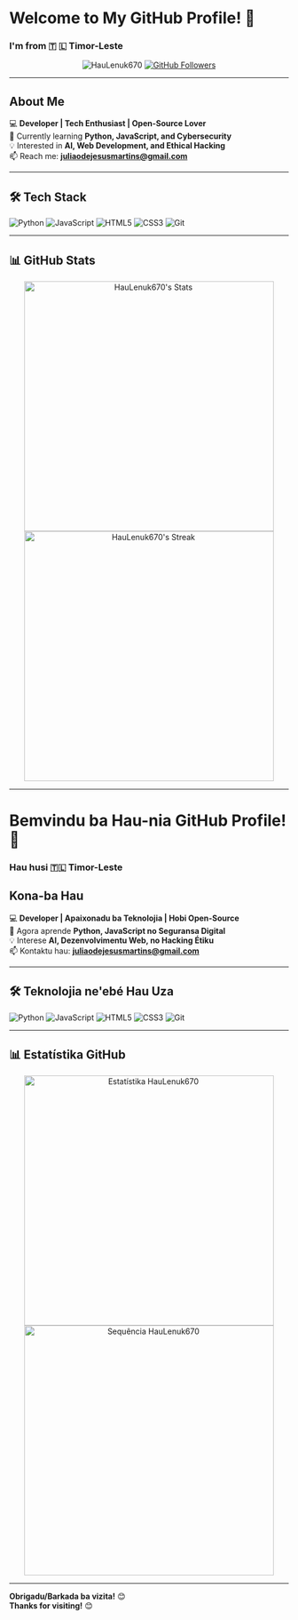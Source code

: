 # Welcome to My GitHub Profile! 👋  
### **I'm from &#127481; &#127473; Timor-Leste**  

<p align="center">
  <img src="https://komarev.com/ghpvc/?username=HauLenuk670&label=Profile%20Views&color=0e75b6&style=flat" alt="HauLenuk670" />
  <a href="https://github.com/HauLenuk670?tab=followers">
    <img src="https://img.shields.io/github/followers/HauLenuk670?label=Followers&style=social" alt="GitHub Followers">
  </a>
</p>

---

## **About Me**  
💻 **Developer | Tech Enthusiast | Open-Source Lover**  
🌱 Currently learning **Python, JavaScript, and Cybersecurity**  
💡 Interested in **AI, Web Development, and Ethical Hacking**  
📫 Reach me: **juliaodejesusmartins@gmail.com**  

---

## **🛠️ Tech Stack**  
![Python](https://img.shields.io/badge/Python-3776AB?style=for-the-badge&logo=python&logoColor=white)
![JavaScript](https://img.shields.io/badge/JavaScript-F7DF1E?style=for-the-badge&logo=javascript&logoColor=black)
![HTML5](https://img.shields.io/badge/HTML5-E34F26?style=for-the-badge&logo=html5&logoColor=white)
![CSS3](https://img.shields.io/badge/CSS3-1572B6?style=for-the-badge&logo=css3&logoColor=white)
![Git](https://img.shields.io/badge/Git-F05032?style=for-the-badge&logo=git&logoColor=white)

---

## **📊 GitHub Stats**  
<p align="center">
  <img src="https://github-readme-stats.vercel.app/api?username=HauLenuk670&show_icons=true&theme=radical" alt="HauLenuk670's Stats" width="450"/>
  <img src="https://github-readme-streak-stats.herokuapp.com/?user=HauLenuk670&theme=radical" alt="HauLenuk670's Streak" width="450"/>
</p>

---

# **Bemvindu ba Hau-nia GitHub Profile!** 👋  
### **Hau husi 🇹🇱 Timor-Leste**  

## **Kona-ba Hau**  
💻 **Developer | Apaixonadu ba Teknolojia | Hobi Open-Source**  
🌱 Agora aprende **Python, JavaScript no Seguransa Digital**  
💡 Interese **AI, Dezenvolvimentu Web, no Hacking Étiku**  
📫 Kontaktu hau: **juliaodejesusmartins@gmail.com**   

---

## **🛠️ Teknolojia ne'ebé Hau Uza**  
![Python](https://img.shields.io/badge/Python-3776AB?style=for-the-badge&logo=python&logoColor=white)
![JavaScript](https://img.shields.io/badge/JavaScript-F7DF1E?style=for-the-badge&logo=javascript&logoColor=black)
![HTML5](https://img.shields.io/badge/HTML5-E34F26?style=for-the-badge&logo=html5&logoColor=white)
![CSS3](https://img.shields.io/badge/CSS3-1572B6?style=for-the-badge&logo=css3&logoColor=white)
![Git](https://img.shields.io/badge/Git-F05032?style=for-the-badge&logo=git&logoColor=white)

---

## **📊 Estatístika GitHub**  
<p align="center">
  <img src="https://github-readme-stats.vercel.app/api?username=HauLenuk670&show_icons=true&theme=radical" alt="Estatístika HauLenuk670" width="450"/>
  <img src="https://github-readme-streak-stats.herokuapp.com/?user=HauLenuk670&theme=radical" alt="Sequência HauLenuk670" width="450"/>
</p>

---
  
**Obrigadu/Barkada ba vizita!** 😊  
**Thanks for visiting!** 😊  
